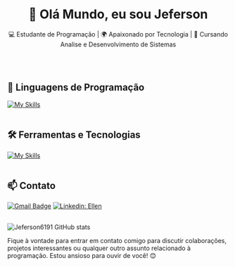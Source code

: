 <h1 align="center">👋 Olá Mundo, eu sou Jeferson </h1>

<p align="center">
  💻 Estudante de Programação | 🌍 Apaixonado por Tecnologia | 🧩 Cursando Analise e Desenvolvimento de Sistemas
</p><br><br>


## 🚀 Linguagens de Programação
[![My Skills](https://skillicons.dev/icons?i=python,javascript)](https://skillicons.dev)<br><br>

## 🛠️ Ferramentas e Tecnologias
[![My Skills](https://skillicons.dev/icons?i=vscode,bootstrap,git,github)](https://skillicons.dev)<br><br>

## 📫 Contato

[![Gmail Badge](https://img.shields.io/badge/-{jeffrodjs0@gmail.com}-006bed?style=flat-square&logo=Gmail&logoColor=white&link=mailto:{jeffrodjs0@gmail.com})](mailto:{jeffrodjs0@gmail.com})
[![Linkedin: Ellen](https://img.shields.io/badge/-Jeferson-blue?style=flat-square&logo=Linkedin&logoColor=white&link=https://www.linkedin.com/in/jeferson-rodrigues-silva/)](https://www.linkedin.com/in/jeferson-rodrigues-silva/)
<br><br>


![Jeferson6191 GitHub stats](https://github-readme-stats.vercel.app/api?username=Jeferson6191&show_icons=true&theme=radical)

Fique à vontade para entrar em contato comigo para discutir colaborações, projetos interessantes ou qualquer outro assunto relacionado à programação. Estou ansioso para ouvir de você! 😊 <br><br>
